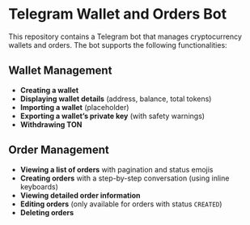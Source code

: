# Telegram Wallet and Orders Bot

This repository contains a Telegram bot that manages cryptocurrency wallets and orders. The bot supports the following functionalities:

## Wallet Management
- **Creating a wallet**
- **Displaying wallet details** (address, balance, total tokens)
- **Importing a wallet** (placeholder)
- **Exporting a wallet’s private key** (with safety warnings)
- **Withdrawing TON**

## Order Management
- **Viewing a list of orders** with pagination and status emojis
- **Creating orders** with a step-by-step conversation (using inline keyboards)
- **Viewing detailed order information**
- **Editing orders** (only available for orders with status `CREATED`)
- **Deleting orders**
